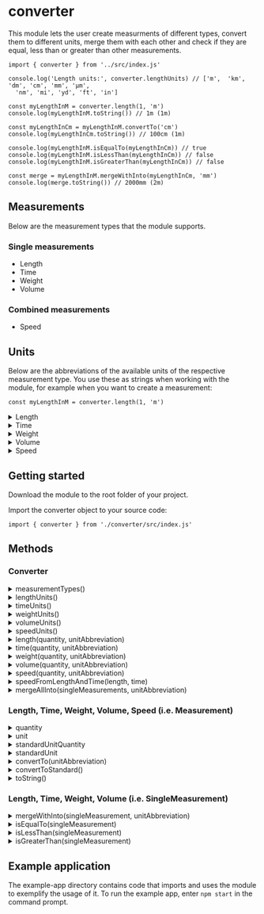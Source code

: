 # converter
This module lets the user create measurments of different types, convert them to different units, merge them with each other and check if they are equal, less than or greater than other measurements.

```
import { converter } from '../src/index.js'

console.log('Length units:', converter.lengthUnits) // ['m',  'km', 'dm', 'cm', 'mm', 'µm',
  'nm', 'mi', 'yd', 'ft', 'in']

const myLengthInM = converter.length(1, 'm')
console.log(myLengthInM.toString()) // 1m (1m)

const myLengthInCm = myLengthInM.convertTo('cm')
console.log(myLengthInCm.toString()) // 100cm (1m)

console.log(myLengthInM.isEqualTo(myLengthInCm)) // true
console.log(myLengthInM.isLessThan(myLengthInCm)) // false
console.log(myLengthInM.isGreaterThan(myLengthInCm)) // false

const merge = myLengthInM.mergeWithInto(myLengthInCm, 'mm')
console.log(merge.toString()) // 2000mm (2m)
```

## Measurements
Below are the measurement types that the module supports.

### Single measurements
- Length
- Time
- Weight
- Volume

### Combined measurements
- Speed

## Units
Below are the abbreviations of the available units of the respective measurement type. You use these as strings when working with the module, for example when you want to create a measurement:

```
const myLengthInM = converter.length(1, 'm')
```
<details>
<summary>Length</summary>

- m
- km
- dm
- cm
- mm
- µm
- nm
- mi
- yd
- ft
- in
</details>

<details>
<summary>Time</summary>

- s
- ms
- min
- h
- d
- week
- month
- y
- decade
- century
- millenium
</details>

<details>
<summary>Weight</summary>

- kg
- hg
- g
- mg
- µg
- t
- lbs
- oz
</details>

<details>
<summary>Volume</summary>

- m^3
- km^3
- dm^3
- cm^3
- mm^3
- L
- dl
- cl
- ml
- µl
- galUS
- galUK
- qtUS
- qtUK
- ptUS
- ptUK
- cup
- tbsp
- tsp
</details>

<details>
<summary>Speed</summary>

- m/s
- km/h
- km/min
- km/s
- m/h
- m/min
- cm/h
- cm/min
- cm/s
- mm/h
- mm/min
- mm/s
- mi/h
- mi/min
- mi/s
- yd/h
- yd/min
- yd/s
- ft/h
- ft/min
- ft/s
- kn
</details>

## Getting started
Download the module to the root folder of your project.

Import the converter object to your source code:

```
import { converter } from './converter/src/index.js'
```

## Methods

### Converter
<details>
<summary>measurementTypes()</summary>
Returns an array of the available measurement types (length, time, weight, volume, speed).

Example:
```
const types = converter.measurementTypes()
console.log(types) // ["length", "time", "weight", "volume", "speed"]
```
</details>

<details>
<summary>lengthUnits()</summary>
Returns an array of abbreviations of the available length units.

Example:
```
const units = converter.lengthUnits()
console.log(units) // ["m", "km", "dm" ...]
```
</details>

<details>
<summary>timeUnits()</summary>
Returns an array of abbreviations of the available time units.

Example:
```
const units = converter.timeUnits()
console.log(units) // ["s", "ms", "min" ...]
```
</details>

<details>
<summary>weightUnits()</summary>
Returns an array of abbreviations of the available weight units.

Example:
```
const units = converter.weightUnits()
console.log(units) // ["kg", "hg", "g" ...]
```
</details>

<details>
<summary>volumeUnits()</summary>
Returns an array of abbreviations of the available volume units.

Example:
```
const units = converter.volumeUnits()
console.log(units) // ["m^3", "km^3", "dm^3" ...]
```
</details>

<details>
<summary>speedUnits()</summary>
Returns an array of abbreviations of the available speed units.

Example:
```
const units = converter.speedUnits()
console.log(units) // ["m/s", "km/h", "km/min" ...]
```
</details>

<details>
<summary>length(quantity, unitAbbreviation)</summary>

Parameters:   
- quantity [number]: The quantity of the measurement. 
- unitAbbreviation [string]: The abbreviation of the measurement unit.

Returns [Length] a length object of the given quantity and unit.

Example:
```
const length = converter.length(1, 'm')
console.log(length.constructor.name) // "Length"
```
</details>

<details>
<summary>time(quantity, unitAbbreviation)</summary>

Parameters:   
- quantity [number]: The quantity of the measurement. 
- unitAbbreviation [string]: The abbreviation of the measurement unit.

Returns [Time] a time object of the given quantity and unit.

Example:
```
const time = converter.time(1, 'm/s')
console.log(time.constructor.name) // "Time"
```
</details>

<details>
<summary>weight(quantity, unitAbbreviation)</summary>

Parameters: 
- quantity [number]: The quantity of the measurement. 
- unitAbbreviation [string]: The abbreviation of the measurement unit.

Returns [Weight] a weight object of the given quantity and unit.

Example:
```
const weight = converter.weight(1, 'kg')
console.log(weight.constructor.name) // "Weight"
```
</details>

<details>
<summary>volume(quantity, unitAbbreviation)</summary>

Parameters: 
- quantity [number]: The quantity of the measurement. 
- unitAbbreviation [string]: The abbreviation of the measurement unit.

Returns [Volume] a volume object of the given quantity and unit.

Example:
```
const volume = converter.volume(1, 'm')
console.log(volume.constructor.name) // "Volume"
```
</details>

<details>
<summary>speed(quantity, unitAbbreviation)</summary>

Parameters: 
- quantity [number]: The quantity of the measurement. 
- unitAbbreviation [string]: The abbreviation of the measurement unit.

Returns [Speed] a speed object of the given quantity and unit.

Example:
```
const speed = converter.speed(1, 'm')
console.log(speed.constructor.name) // "Speed"
```
</details>

<details>
<summary>speedFromLengthAndTime(length, time)</summary>

Parameters:
- length [Length]: A length object.
- time [Time]: A time object.

Returns [Speed] a speed object with the quantity calculated from the length object and the time object and set to the speed standard unit (i.e. m/s).

Example:
```
const speed = converter.speedFromLengthAndTime(converter.length(1, 'm'), converter.time(1, 's'))
console.log(speed.constructor.name) // Speed
console.log(speed.toString()) // "1m/s (1m/s)"
```
</details>

<details>
<summary>mergeAllInto(singleMeasurements, unitAbbreviation)</summary>

Parameters:
- singleMeasurements [SingleMeasurement[]]: An array of SingleMeasurement objects of the same subtype (i.e. Length, Time, Weight, Volume).
- unitAbbreviation [string]: The abbreviation of the measurement unit.

Returns [SingleMeasurement] an object of a SingleMeasurement subtype (e.g. Length) with the quantity calculated from all given measurements and set to the given unit.

Example: 
```
const length = converter.mergeAllInto([converter.length(1, 'm'), converter.length(5, 'dm'), converter.length(2, 'cm)], 'cm')
console.log(length.toString()) // "152cm (1.52m)"
```
</details>

### Length, Time, Weight, Volume, Speed (i.e. Measurement)
<details>
<summary>quantity</summary>
Returns [number] the quantity of the measurement.

Example:
```
const length = converter.length(5, 'dm')
console.log(length.quantity) // 5
```
</details>

<details>
<summary>unit</summary>
Returns [string] the abbreviation of the measurement unit.

Example:
```
const length = converter.length(5, 'dm')
console.log(length.unit) // "dm"
```
</details>

<details>
<summary>standardUnitQuantity</summary>
Returns [number] the corresponding quantity in the standard unit.

Example:
```
const length = converter.length(5, 'dm')
console.log(length.standardUnitQuantity) // 0.5
```
</details>

<details>
<summary>standardUnit</summary>
Returns [string] the abbreviation of the measurement's standard unit.

Example:
```
const length = converter.length(5, 'dm')
console.log(length.standardUnit) // "m"
```
</details>

<details>
<summary>convertTo(unitAbbreviation)</summary>

Parameters:
- unitAbbreviation [string]: The abbreviation of the measurement unit.

Returns [Measurement] a new measurement of the same type converted to the given unit.

Example:
```
const lengthInDm = converter.length(5, 'dm')
const lengthInCm = lengthInDm.convertTo('cm')
console.log(lengthInCm.quantity) // 50
console.log(lengthInCm.unit) // "cm"
```
</details>

<details>
<summary>convertToStandard()</summary>
Returns [Measurement] a new measurement of the same type converted to the measurement's standard unit.

Example:
```
const lengthInDm = converter.length(5, 'dm')
const lengthStandard = lengthInDm.convertToStandard()
console.log(lengthStandard.quantity) // 0.5
console.log(lengthStandard.unit) // "m"
```
</details>

<details>
<summary>toString()</summary>
Returns [string] a string representation of the measurement.

Example:
```
const length = converter.length(5, 'dm')
console.log(length.toString()) // "5dm (0.5m)"
```
</details>

### Length, Time, Weight, Volume (i.e. SingleMeasurement)
<details>
<summary>mergeWithInto(singleMeasurement, unitAbbreviation)</summary>

Parameters:
- singleMeasurement [SingleMeasurement]: A SingleMeasurement object of the same subtype (i.e. Length, Time, Weight, Volume).
- unitAbbreviation [string]: The abbreviation of the measurement unit.

Returns [SingleMeasurement] an object of the same SingleMeasurement subtype (e.g. Length) with quantity set to the total quantity in the given unit.

Example:
``` 
const length = converter.length(5, 'dm')
const mergeInMm = length.mergeWithInto(converter.length(2, 'cm'), 'mm')
console.log(mergeInMm.toString()) // "520mm (0.52m)"
```
</details>

<details>
<summary>isEqualTo(singleMeasurement)</summary>

Parameters:
- singleMeasurement [SingleMeasurement]: A SingleMeasurement object of the same subtype (i.e. Length, Time, Weight, Volume).

Returns [boolean] true if the measurements are equal (e.g. 1m vs. 100cm), or false if not.

Example:
```
const length1 = converter.length(1, 'm')
const length2 = converter.length(100, 'cm')
console.log(length1.isEqualTo(length2)) // true
```
</details>

<details>
<summary>isLessThan(singleMeasurement)</summary>

Parameters:
- singleMeasurement [SingleMeasurement]: A SingleMeasurement object of the same subtype (i.e. Length, Time, Weight, Volume).

Returns [boolean] true if the measurement is less than the argument measurement (e.g. 1m vs. 0.1km), or false if not.

Example:
```
const length1 = converter.length(1, 'm')
const length2 = converter.length(0.1, 'km')
console.log(length1.isLessThan(length2)) // true
```
</details>

<details>
<summary>isGreaterThan(singleMeasurement)</summary>

Parameters:
- singleMeasurement [SingleMeasurement]: A SingleMeasurement object of the same subtype (i.e. Length, Time, Weight, Volume).

Returns [boolean] true if the measurement is greater than the argument measurement (e.g. 0.1km vs. 1m), or false if not.

Example:
```
const length1 = converter.length(0.1, 'km')
const length2 = converter.length(1, 'm')
console.log(length1.isGreaterThan(length2)) // true
```
</details>

## Example application
The example-app directory contains code that imports and uses the module to exemplify the usage of it. To run the example app, enter `npm start` in the command prompt.
